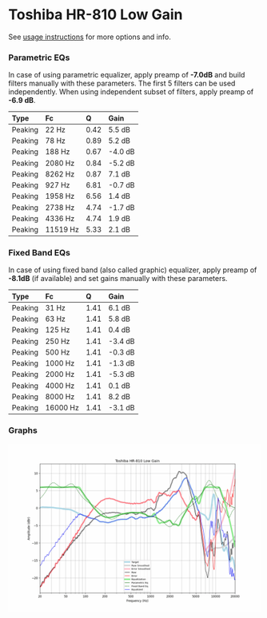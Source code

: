 # Toshiba HR-810 Low Gain
See [usage instructions](https://github.com/jaakkopasanen/AutoEq#usage) for more options and info.

### Parametric EQs
In case of using parametric equalizer, apply preamp of **-7.0dB** and build filters manually
with these parameters. The first 5 filters can be used independently.
When using independent subset of filters, apply preamp of **-6.9 dB**.

| Type    | Fc       |    Q | Gain    |
|:--------|:---------|:-----|:--------|
| Peaking | 22 Hz    | 0.42 | 5.5 dB  |
| Peaking | 78 Hz    | 0.89 | 5.2 dB  |
| Peaking | 188 Hz   | 0.67 | -4.0 dB |
| Peaking | 2080 Hz  | 0.84 | -5.2 dB |
| Peaking | 8262 Hz  | 0.87 | 7.1 dB  |
| Peaking | 927 Hz   | 6.81 | -0.7 dB |
| Peaking | 1958 Hz  | 6.56 | 1.4 dB  |
| Peaking | 2738 Hz  | 4.74 | -1.7 dB |
| Peaking | 4336 Hz  | 4.74 | 1.9 dB  |
| Peaking | 11519 Hz | 5.33 | 2.1 dB  |

### Fixed Band EQs
In case of using fixed band (also called graphic) equalizer, apply preamp of **-8.1dB**
(if available) and set gains manually with these parameters.

| Type    | Fc       |    Q | Gain    |
|:--------|:---------|:-----|:--------|
| Peaking | 31 Hz    | 1.41 | 6.1 dB  |
| Peaking | 63 Hz    | 1.41 | 5.8 dB  |
| Peaking | 125 Hz   | 1.41 | 0.4 dB  |
| Peaking | 250 Hz   | 1.41 | -3.4 dB |
| Peaking | 500 Hz   | 1.41 | -0.3 dB |
| Peaking | 1000 Hz  | 1.41 | -1.3 dB |
| Peaking | 2000 Hz  | 1.41 | -5.3 dB |
| Peaking | 4000 Hz  | 1.41 | 0.1 dB  |
| Peaking | 8000 Hz  | 1.41 | 8.2 dB  |
| Peaking | 16000 Hz | 1.41 | -3.1 dB |

### Graphs
![](./Toshiba%20HR-810%20Low%20Gain.png)
